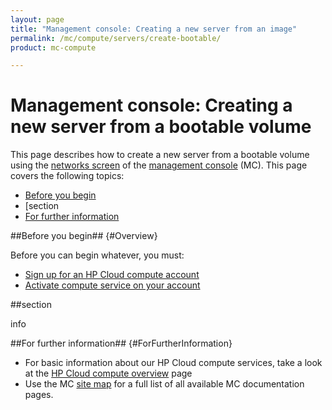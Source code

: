```yaml
---
layout: page
title: "Management console: Creating a new server from an image"
permalink: /mc/compute/servers/create-bootable/
product: mc-compute

---
```

# Management console: Creating a new server from a bootable volume

This page describes how to create a new server from a bootable volume using the [networks screen](/mc/compute/networks/) of the [management console](/mc/) (MC).  This page covers the following topics:

* [Before you begin](#Overview)
* [section
* [For further information](#ForFurtherInformation)

##Before you begin## {#Overview}

Before you can begin whatever, you must:

* [Sign up for an HP Cloud compute account](https://account.hpcloud.com/signup)
* [Activate compute service on your account](/mc/account/using/activating/)


##section

info


##For further information## {#ForFurtherInformation}

* For basic information about our HP Cloud compute services, take a look at the [HP Cloud compute overview](/compute/) page
* Use the MC [site map](/mc/sitemap) for a full list of all available MC documentation pages.
